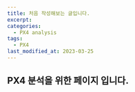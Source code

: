 ```yaml
---
title: 처음 작성해보는 글입니다.
excerpt: 
categories:
  - PX4 analysis
tags:
  - PX4
last_modified_at: 2023-03-25
---
```

## PX4 분석을 위한 페이지 입니다.

